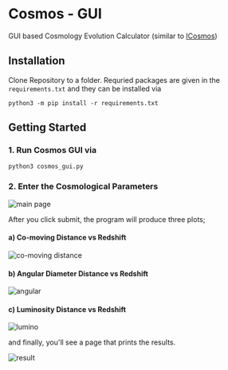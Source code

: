 # Cosmos - GUI

GUI based Cosmology Evolution Calculator (similar to [ICosmos](http://www.icosmos.co.uk/index.html))

## Installation

Clone Repository to a folder. Requried packages are given in the `requirements.txt` and they can be installed via

    python3 -m pip install -r requirements.txt

## Getting Started

### 1. Run Cosmos GUI via

    python3 cosmos_gui.py

### 2. Enter the Cosmological Parameters

![main page](https://user-images.githubusercontent.com/45866787/130324671-03616e86-e9b7-4eee-8b39-5086f91c7ee5.png)

After you click submit, the program will produce three plots;

#### a) Co-moving Distance vs Redshift

![co-moving distance](https://user-images.githubusercontent.com/45866787/130324678-4f7afa1c-9b42-48bc-9024-a96d7c36bab6.png)

#### b) Angular Diameter Distance vs Redshift

![angular](https://user-images.githubusercontent.com/45866787/130324680-daf6a789-ee25-44ec-88a5-4769c45d36ab.png)

#### c) Luminosity Distance vs Redshift

![lumino](https://user-images.githubusercontent.com/45866787/130324682-f4e2564e-fdf3-4267-bdc9-e12dbe4fc11c.png)

and finally, you'll see a page that prints the results.

![result](https://user-images.githubusercontent.com/45866787/130324689-71789044-67dc-4810-be74-4b006d9504bb.png)
